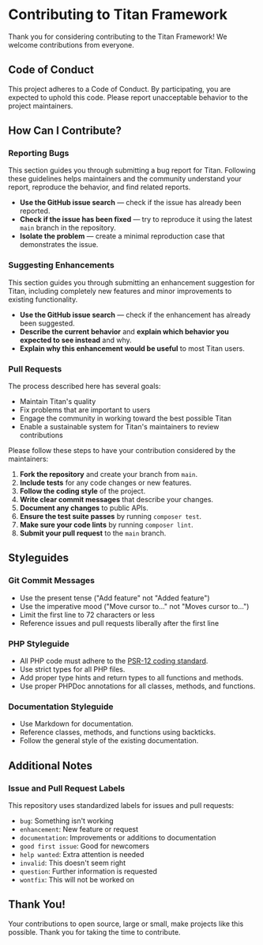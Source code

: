 # Contributing to Titan Framework

Thank you for considering contributing to the Titan Framework! We welcome contributions from everyone.

## Code of Conduct

This project adheres to a Code of Conduct. By participating, you are expected to uphold this code. Please report unacceptable behavior to the project maintainers.

## How Can I Contribute?

### Reporting Bugs

This section guides you through submitting a bug report for Titan. Following these guidelines helps maintainers and the community understand your report, reproduce the behavior, and find related reports.

- **Use the GitHub issue search** — check if the issue has already been reported.
- **Check if the issue has been fixed** — try to reproduce it using the latest `main` branch in the repository.
- **Isolate the problem** — create a minimal reproduction case that demonstrates the issue.

### Suggesting Enhancements

This section guides you through submitting an enhancement suggestion for Titan, including completely new features and minor improvements to existing functionality.

- **Use the GitHub issue search** — check if the enhancement has already been suggested.
- **Describe the current behavior** and **explain which behavior you expected to see instead** and why.
- **Explain why this enhancement would be useful** to most Titan users.

### Pull Requests

The process described here has several goals:

- Maintain Titan's quality
- Fix problems that are important to users
- Engage the community in working toward the best possible Titan
- Enable a sustainable system for Titan's maintainers to review contributions

Please follow these steps to have your contribution considered by the maintainers:

1. **Fork the repository** and create your branch from `main`.
2. **Include tests** for any code changes or new features.
3. **Follow the coding style** of the project.
4. **Write clear commit messages** that describe your changes.
5. **Document any changes** to public APIs.
6. **Ensure the test suite passes** by running `composer test`.
7. **Make sure your code lints** by running `composer lint`.
8. **Submit your pull request** to the `main` branch.

## Styleguides

### Git Commit Messages

- Use the present tense ("Add feature" not "Added feature")
- Use the imperative mood ("Move cursor to..." not "Moves cursor to...")
- Limit the first line to 72 characters or less
- Reference issues and pull requests liberally after the first line

### PHP Styleguide

- All PHP code must adhere to the [PSR-12 coding standard](https://www.php-fig.org/psr/psr-12/).
- Use strict types for all PHP files.
- Add proper type hints and return types to all functions and methods.
- Use proper PHPDoc annotations for all classes, methods, and functions.

### Documentation Styleguide

- Use Markdown for documentation.
- Reference classes, methods, and functions using backticks.
- Follow the general style of the existing documentation.

## Additional Notes

### Issue and Pull Request Labels

This repository uses standardized labels for issues and pull requests:

- `bug`: Something isn't working
- `enhancement`: New feature or request
- `documentation`: Improvements or additions to documentation
- `good first issue`: Good for newcomers
- `help wanted`: Extra attention is needed
- `invalid`: This doesn't seem right
- `question`: Further information is requested
- `wontfix`: This will not be worked on

## Thank You!

Your contributions to open source, large or small, make projects like this possible. Thank you for taking the time to contribute.
